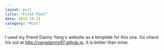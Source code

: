 ```yaml
---
layout: post
title: "First Post"
date: 2019-10-21
category: "Misc"
---
```


I used my friend Danny Yang's website as a template for this one. Go check his out at http://yangdanny97.github.io. It is better than mine.
